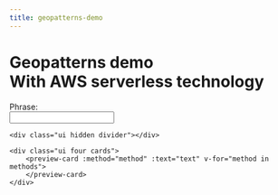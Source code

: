```yaml
---
title: geopatterns-demo
---
```


<div id="app">
    <h1 class="ui header">
        Geopatterns demo
        <div class="sub header">With AWS serverless technology</div>
    </h1>
    <div class="ui container">
        <div class="ui large fluid action labeled input">
          <div class="ui label">
            Phrase: 
          </div>
          <input v-model="text" type="text" placeholder="">
        </div>
    </div>

    <div class="ui hidden divider"></div>
    
    <div class="ui four cards">
        <preview-card :method="method" :text="text" v-for="method in methods">
        </preview-card>
    </div>
</div>

<style>
    .image {
        min-height: 128px;
        background-repeat: no-repeat !important;
        background-size: contain !important;
        background-position: center center;
    }
</style>
